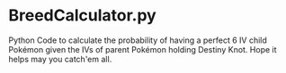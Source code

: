 # BreedCalculator.py
Python Code to calculate the probability of having a perfect 6 IV child Pokémon given the IVs of parent Pokémon holding Destiny Knot.
Hope it helps may you catch'em all.
